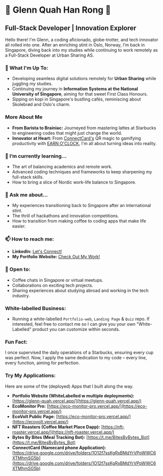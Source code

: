 # 🌟 Glenn Quah Han Rong 🌟

## Full-Stack Developer | Innovation Explorer

Hello there! I'm Glenn, a coding aficionado, globe-trotter, and tech innovator all rolled into one. After an enriching stint in Oslo, Norway, I'm back in Singapore, diving back into my studies while continuing to work remotely as a Full-Stack Developer at Urban Sharing AS.

### 🚀 What I'm Up To:
- Developing seamless digital solutions remotely for **Urban Sharing** while juggling my studies.
- Continuing my journey in **Information Systems at the National University of Singapore**, aiming for that sweet First Class Honours.
- Sipping on kopi in Singapore's bustling cafés, reminiscing about Skolebrød and Oslo's charm.

### More About Me
- **From Barista to Brainiac:** Journeyed from mastering lattes at Starbucks to engineering codes that might just change the world.
- **Innovator at Heart:** From [ConnectCard's](https://github.com/glennquah/ConnectCard) QR magic to gamifying productivity with [EARN O'CLOCK](https://github.com/glennquah/EarnOClock), I'm all about turning ideas into reality.

### 🌱 I’m currently learning...
- The art of balancing academics and remote work.
- Advanced coding techniques and frameworks to keep sharpening my full-stack skills.
- How to bring a slice of Nordic work-life balance to Singapore.

### 💬 Ask me about...
- My experiences transitioning back to Singapore after an international stint.
- The thrill of hackathons and innovation competitions.
- How to transition from making coffee to coding apps that make life easier.

### 📫 How to reach me:
- **LinkedIn:** [Let's Connect!](https://www.linkedin.com/in/glenn-quah-59390a18b/)
- **My Portfolio Website:** [Check Out My Work!](https://glenn-quah.vercel.app/)

### 🤝 Open to:
- Coffee chats in Singapore or virtual meetups.
- Collaborations on exciting tech projects.
- Sharing experiences about studying abroad and working in the tech industry.

### White-labelled Business:
- Running a white-labelled `Portfolio-web`, `Landing Page` & `Quiz` repo. If interested, feel free to contact me so I can give you your own "White-Labelled" product you can customize within seconds.

### Fun Fact:
I once supervised the daily operations of a Starbucks, ensuring every cup was perfect. Now, I apply the same dedication to my code – every line, every function, aiming for perfection.

### Try My Applications:
Here are some of the (deployed) Apps that I built along the way.
- **Portfolio Website (WhiteLabelled w multiple deployments):** [https://glenn-quah.vercel.app/](https://glenn-quah.vercel.app/)
- **EcoMonitor Pro:** [https://eco-monitor-pro.vercel.app/](https://eco-monitor-pro.vercel.app/)
- **EcoVolt Public Page:** [https://eco-monitor-pro.vercel.app/](https://ecovolt.vercel.app/)
- **NFT Roasters (Coffee Market Place Dapp):** [https://nft-roaster.vercel.app/](https://nft-roaster.vercel.app/)
- **Bytes By Bites (Meal Tracking Bot):** [https://t.me/BitesByBytes_Bot](https://t.me/BitesByBytes_Bot)
- **ConnectCard (Namecard phone Application):** [https://drive.google.com/drive/folders/1O12f7ssKgRxBMdYrVPpWWC6XTMhmSG5b](https://drive.google.com/drive/folders/1O12f7ssKgRxBMdYrVPpWWC6XTMhmSG5b)

